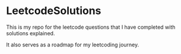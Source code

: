 # LeetcodeSolutions

This is my repo for the leetcode questions that I have completed with solutions explained.

It also serves as a roadmap for my leetcoding journey.
